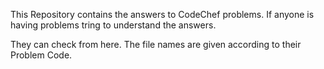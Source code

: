 This Repository contains the answers to CodeChef problems. If anyone is having problems tring to understand the answers. 


They can check from here.
The file names are given according to their Problem Code.
